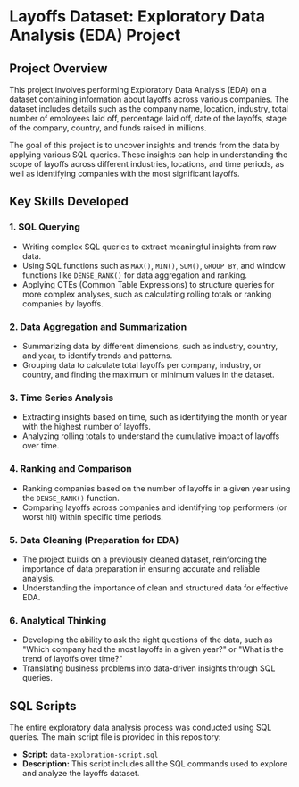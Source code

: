 # Layoffs Dataset: Exploratory Data Analysis (EDA) Project

## Project Overview

This project involves performing Exploratory Data Analysis (EDA) on a dataset containing information about layoffs across various companies. The dataset includes details such as the company name, location, industry, total number of employees laid off, percentage laid off, date of the layoffs, stage of the company, country, and funds raised in millions.

The goal of this project is to uncover insights and trends from the data by applying various SQL queries. These insights can help in understanding the scope of layoffs across different industries, locations, and time periods, as well as identifying companies with the most significant layoffs.

## Key Skills Developed

### 1. **SQL Querying**
   - Writing complex SQL queries to extract meaningful insights from raw data.
   - Using SQL functions such as `MAX()`, `MIN()`, `SUM()`, `GROUP BY`, and window functions like `DENSE_RANK()` for data aggregation and ranking.
   - Applying CTEs (Common Table Expressions) to structure queries for more complex analyses, such as calculating rolling totals or ranking companies by layoffs.

### 2. **Data Aggregation and Summarization**
   - Summarizing data by different dimensions, such as industry, country, and year, to identify trends and patterns.
   - Grouping data to calculate total layoffs per company, industry, or country, and finding the maximum or minimum values in the dataset.

### 3. **Time Series Analysis**
   - Extracting insights based on time, such as identifying the month or year with the highest number of layoffs.
   - Analyzing rolling totals to understand the cumulative impact of layoffs over time.

### 4. **Ranking and Comparison**
   - Ranking companies based on the number of layoffs in a given year using the `DENSE_RANK()` function.
   - Comparing layoffs across companies and identifying top performers (or worst hit) within specific time periods.

### 5. **Data Cleaning (Preparation for EDA)**
   - The project builds on a previously cleaned dataset, reinforcing the importance of data preparation in ensuring accurate and reliable analysis.
   - Understanding the importance of clean and structured data for effective EDA.

### 6. **Analytical Thinking**
   - Developing the ability to ask the right questions of the data, such as "Which company had the most layoffs in a given year?" or "What is the trend of layoffs over time?"
   - Translating business problems into data-driven insights through SQL queries.

## SQL Scripts

The entire exploratory data analysis process was conducted using SQL queries. The main script file is provided in this repository:

- **Script:** `data-exploration-script.sql`
- **Description:** This script includes all the SQL commands used to explore and analyze the layoffs dataset.

